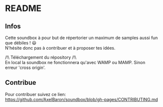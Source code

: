 # README

## Infos

Cette soundbox à pour but de répertorier un maximum de samples aussi fun que débiles ! :smiley:  
N'hésite donc pas à contribuer et à proposer tes idées.

/!\ Téléchargement du répository /!\  
En local la soundbox ne fonctionnera qu'avec WAMP ou MAMP. Sinon erreur 'cross origin'. 

## Contribue

Pour contribuer suivez ce lien:  
https://github.com/AxelBaron/soundbox/blob/gh-pages/CONTRIBUTING.md